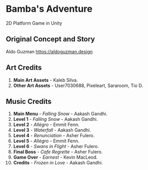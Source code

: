 # Bamba's Adventure
2D Platform Game in Unity

## Original Concept and Story

Aldo Guzman
https://aldoguzman.design

## Art Credits

1. **Main Art Assets** - Kaleb Silva.
2. **Other Art Assets** - User7030688, Pixeleart, Sararoom, Tio D.


## Music Credits

1. **Main Menu** - *Falling Snow* - Aakash Gandhi.
2. **Level 1** - *Falling Snow* - Aakash Gandhi.
3. **Level 2** - *Allégro* - Emmit Fenn.
4. **Level 3** - *Waterfall* - Aakash Gandhi.
5. **Level 4** - *Renunciation* -  Asher Fulero.
6. **Level 5** - *Allégro* - Emmit Fenn.
7. **Level 6** - *Swans in Flight* - Asher Fulero.
8. **Final Boss** - *Cafe Regrette* - Asher Fulero.
9. **Game Over** - *Earnest* - Kevin MacLeod.
10. **Credits** - *Frozen in Love* - Aakash Gandhi.
